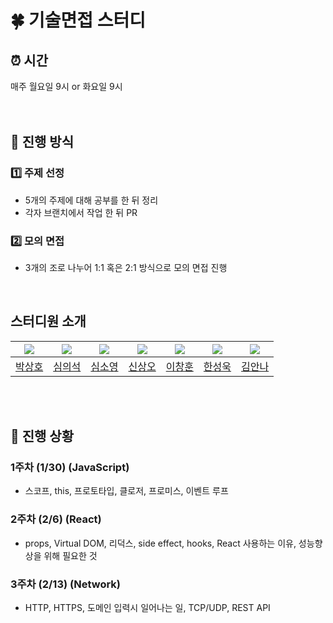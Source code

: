 # 🍀 기술면접 스터디
## ⏰ 시간
매주 월요일 9시 or 화요일 9시
<br />
<br />
<br />
## 🧾 진행 방식

### 1️⃣ 주제 선정
- 5개의 주제에 대해 공부를 한 뒤 정리
- 각자 브랜치에서 작업 한 뒤 PR
### 2️⃣ 모의 면접
- 3개의 조로 나누어 1:1 혹은 2:1 방식으로 모의 면접 진행

<br />

## 스터디원 소개

| <img src="https://avatars.githubusercontent.com/u/97100045?v=4"/> | <img src="https://avatars.githubusercontent.com/u/104304569?v=4"/> | <img src="https://avatars.githubusercontent.com/u/104320234?v=4"/> | <img src="https://avatars.githubusercontent.com/u/55952886?v=4"/> | <img src="https://avatars.githubusercontent.com/u/77476348?v=4"/> | <img src="https://avatars.githubusercontent.com/u/27681985?v=4"/> | <img src="https://avatars.githubusercontent.com/u/97003692?v=4"/> |
| :---------------------------------------------------------------: | :---------------------------------------------------------------: | :---------------------------------------------------------------: | :---------------------------------------------------------------: | :---------------------------------------------------------------: | :---------------------------------------------------------------: | :---------------------------------------------------------------: | 
| <a href="https://github.com/hopak-e">박상호</a> | <a href="https://github.com/shimeeuisuk">심의석</a> | <a href="https://github.com/so191925">심소영</a> | <a href="https://github.com/so0112">신상오</a> | <a href="https://github.com/anotheranotherhoon">이창훈</a> | <a href="https://github.com/StarryPro">한성욱</a> | <a href="https://github.com/Annakim219">김안나</a> |

<br />
<br />

## 🏃 진행 상황
### 1주차 (1/30) (JavaScript)
- 스코프, this, 프로토타입, 클로저, 프로미스, 이벤트 루프
### 2주차 (2/6) (React)
- props, Virtual DOM, 리덕스, side effect, hooks, React 사용하는 이유, 성능향상을 위해 필요한 것
### 3주차 (2/13) (Network)
- HTTP, HTTPS, 도메인 입력시 일어나는 일, TCP/UDP, REST API
